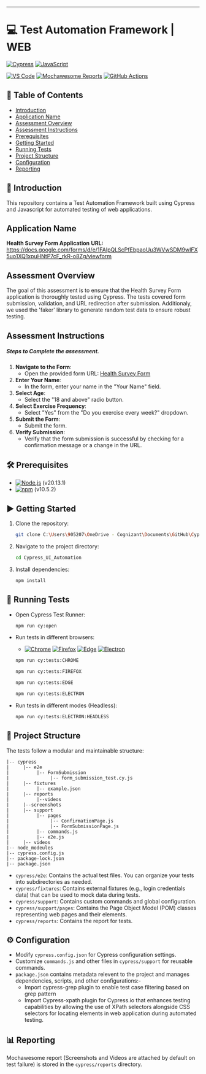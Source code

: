 ---
# 💻 Test Automation Framework | WEB 

[![Cypress](https://img.shields.io/badge/Cypress-17202C?style=for-the-badge&logo=cypress&logoColor=white)](https://www.cypress.io/) 
[![JavaScript](https://img.shields.io/badge/JavaScript-F7DF1E?style=for-the-badge&logo=javascript&logoColor=black)](https://js.org/index.html) 

[![VS Code](https://img.shields.io/badge/VS_Code-007ACC?style=for-the-badge&logo=visual-studio-code&logoColor=white)](https://code.visualstudio.com/)
[![Mochawesome Reports](https://img.shields.io/badge/Mochawesome%20Reports-<COLOR>?style=for-the-badge&logo=mochawesome&logoColor=white)](https://www.npmjs.com/package/cypress-mochawesome-reporter)
[![GitHub Actions](https://img.shields.io/badge/GitHub%20Actions-2088FF?style=for-the-badge&logo=github-actions&logoColor=white)](https://github.com/features/actions) 

## 📑 Table of Contents

- [Introduction](#introduction)
- [Application Name](#application-name)
- [Assessment Overview](#assessment-overview)
- [Assessment Instructions](#assessment-instruction)
- [Prerequisites](#prerequisites)
- [Getting Started](#getting-started)
- [Running Tests](#running-tests)
- [Project Structure](#project-structure)
- [Configuration](#configuration)
- [Reporting](#reporting)

## 📖 Introduction
This repository contains a Test Automation Framework built using Cypress and Javascript for automated testing of web applications.

## Application Name
  **Health Survey Form Application**
  **URL:** https://docs.google.com/forms/d/e/1FAIpQLScPfEbpaoUu3WVwSDM9wIFX5uo1XQ1xpuHNtP7cF_rkR-o8Zg/viewform
  
## Assessment Overview
The goal of this assessment is to ensure that the Health Survey Form application is thoroughly tested using Cypress. The tests covered form submission, validation, and URL redirection after submission. Additionaly, we used the 'faker' library to generate random test data to ensure robust testing.

## Assessment Instructions

##### Steps to Complete the assessment.
1. **Navigate to the Form**:
   - Open the provided form URL: [Health Survey Form](https://docs.google.com/forms/d/e/1FAIpQLScPfEbpaoUu3WVwSDM9wIFX5uo1XQ1xpuHNtP7cF_rkR-o8Zg/viewform)
2. **Enter Your Name**:
   - In the form, enter your name in the "Your Name" field.
3. **Select Age**:
   - Select the "18 and above" radio button.
4. **Select Exercise Frequency**:
   - Select "Yes" from the "Do you exercise every week?" dropdown.
5. **Submit the Form**:
   - Submit the form.
6. **Verify Submission**:
   - Verify that the form submission is successful by checking for a confirmation message or a change in the URL.

## 🛠️ Prerequisites

- [![Node.js](https://img.shields.io/badge/Node.js-43853D?style=for-the-badge&logo=node.js&logoColor=white)](https://nodejs.org/) (v20.13.1)
- [![npm](https://img.shields.io/badge/npm-CB3837?style=for-the-badge&logo=npm&logoColor=white)](https://www.npmjs.com/) (v10.5.2)

## ▶️ Getting Started

1. Clone the repository:
   ```bash
   git clone C:\Users\905207\OneDrive - Cognizant\Documents\GitHub\Cypress_UI_Automation.git
   ```
2. Navigate to the project directory:
   ```bash
   cd Cypress_UI_Automation
   ```
3. Install dependencies:
   ```bash
   npm install
   ```
## 🚀 Running Tests

- Open Cypress Test Runner:

  ```bash
  npm run cy:open
  ```
- Run tests in different browsers:

  - [![Chrome](https://img.shields.io/badge/Chrome-4285F4?style=for-the-badge&logo=google-chrome&logoColor=white)](https://www.google.com/chrome/)
[![Firefox](https://img.shields.io/badge/Firefox-FF7139?style=for-the-badge&logo=firefox&logoColor=white)](https://www.mozilla.org/firefox/)
[![Edge](https://img.shields.io/badge/Edge-0078D7?style=for-the-badge&logo=microsoft-edge&logoColor=white)](https://www.microsoft.com/edge/)
[![Electron](https://img.shields.io/badge/Electron-47848F?style=for-the-badge&logo=electron&logoColor=white)](https://www.electronjs.org/)
  ```bash
  npm run cy:tests:CHROME
  ```
  ```bash
  npm run cy:tests:FIREFOX
  ```
  ```bash
  npm run cy:tests:EDGE
  ```
  ```bash
  npm run cy:tests:ELECTRON
  ```

- Run tests in different modes (Headless):
  ```bash
  npm run cy:tests:ELECTRON:HEADLESS
  ```

## 📁 Project Structure

The tests follow a modular and maintainable structure:

```
|-- cypress
|     |-- e2e
|          |-- FormSubmission
|               |-- form_submission_test.cy.js
|     |-- fixtures
|          |-- example.json
|     |-- reports
|          |--videos
|     |--screenshots
|     |-- support
|          |-- pages
|               |-- ConfirmationPage.js
|               |-- FormSubmissionPage.js
|          |-- commands.js
|          |-- e2e.js
|     |-- videos
|-- node_modeules
|-- cypress.config.js
|-- package-lock.json
|-- package.json
```

- `cypress/e2e`: Contains the actual test files. You can organize your tests into subdirectories as needed. 
- `cypress/fixtures`: Contains external fixtures (e.g., login credentials data) that can be used to mock data during tests.
- `cypress/support`: Contains custom commands and global configuration.
- `cypress/support/pages`: Contains the Page Object Model (POM) classes representing web pages and their elements.
- `cypress/reports`: Contains the report for tests.

## ⚙️ Configuration

- Modify `cypress.config.json` for Cypress configuration settings.
- Customize `commands.js` and other files in `cypress/support` for reusable commands.
- `package.json` contains metadata relevent to the project and manages dependencies, scripts, and other configurations:-
    -  Import cypress-grep plugin to enable test case filtering based on grep    pattern
    -  Import Cypress-xpath plugin for Cypress.io that enhances testing  capabilities by allowing the use of XPath selectors alongside CSS selectors for locating elements in web application during automated testing.
       

## 📊 Reporting

Mochawesome report (Screenshots and Videos are attached by default on test failure) is stored in the `cypress/reports` directory.